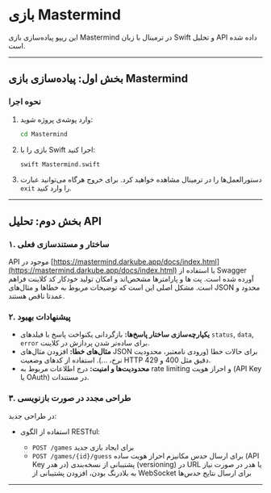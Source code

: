 # بازی Mastermind

این ریپو پیاده‌سازی بازی Mastermind در ترمینال با زبان Swift و تحلیل API داده شده است.

---

## بخش اول: پیاده‌سازی بازی Mastermind

### نحوه اجرا

1. وارد پوشه‌ی پروژه شوید:

   ```bash
   cd Mastermind
   ```
2. بازی را با Swift اجرا کنید:

   ```bash
   swift Mastermind.swift
   ```
3. دستورالعمل‌ها را در ترمینال مشاهده خواهید کرد. برای خروج هرگاه می‌توانید عبارت `exit` را وارد کنید.

---

## بخش دوم: تحلیل API

### ۱. ساختار و مستندسازی فعلی

API موجود در [https://mastermind.darkube.app/docs/index.html](https://mastermind.darkube.app/docs/index.html) با استفاده از Swagger آورده شده است. پت ها و پارامترها مشخص‌اند و امکان تولید خودکار کد کلاینت فراهم است. مشکل اصلی این است که توضیحات مربوط به خطاها و مثال‌های JSON محدود و عمدتا ناقص هستند.

### ۲. پیشنهادات بهبود

* **یکپارچه‌سازی ساختار پاسخ‌ها:** بازگردانی یکنواخت پاسخ با فیلدهای `status`, `data`, `error` برای ساده‌تر شدن پردازش در کلاینت.
* **مثال‌های خطا:** افزودن مثال‌های JSON برای حالات خطا (ورودی نامعتبر، محدودیت نرخ، ...). استفاده از کدهای وضعیت HTTP دقیق مثل 400 و 429.
* **محدودیت‌ها و امنیت:** درج اطلاعات مربوط به rate limiting و احراز هویت (API Key یا OAuth) در مستندات.

### ۳. طراحی مجدد در صورت بازنویسی

در طراحی جدید:

* استفاده از الگوی RESTful:

  * `POST /games` برای ایجاد بازی جدید
  * `POST /games/{id}/guess` برای ارسال حدس
    مکانیزم احراز هویت ساده (API Key در هدر)
    پشتیبانی از نسخه‌بندی (versioning) در URL یا هدر
    در صورت نیاز به بلادرنگ بودن، افزودن پشتیبانی از WebSocket برای ارسال نتایج حدس‌ها

---

